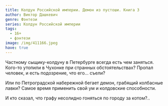 ```yaml
---
title: Колдун Российской империи. Демон из пустоши. Книга 3
author: Виктор Дашкевич
genre: Фэнтези
series: Колдун Российской империи
tags:
  - 16+
  - фэнтези
image: /img/411166.jpeg
have: true
---
```

Частному сыщику-колдуну в Петербурге всегда есть чем заняться. Кого-то утопили в Чухонке при странных обстоятельствах? Пропал человек, и есть подозрение, что его… съели?

Или по Петроградской набережной бегает демон, грабящий колбасные лавки? Самое время применить свой ум и колдовские способности.

И кто сказал, что графу несолидно гоняться по городу за котом?..